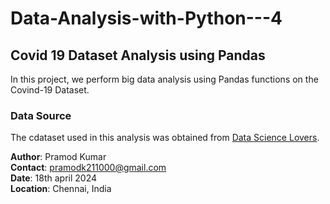 # Data-Analysis-with-Python---4

## Covid 19 Dataset Analysis using Pandas

In this project, we perform big data analysis using Pandas functions on the Covind-19 Dataset.

### Data Source

The cdataset used in this analysis was obtained from [Data Science Lovers](www.datasciencelovers.graphy.com).


**Author**: Pramod Kumar  
**Contact**: pramodk211000@gmail.com  
**Date**: 18th april 2024  
**Location**: Chennai, India
